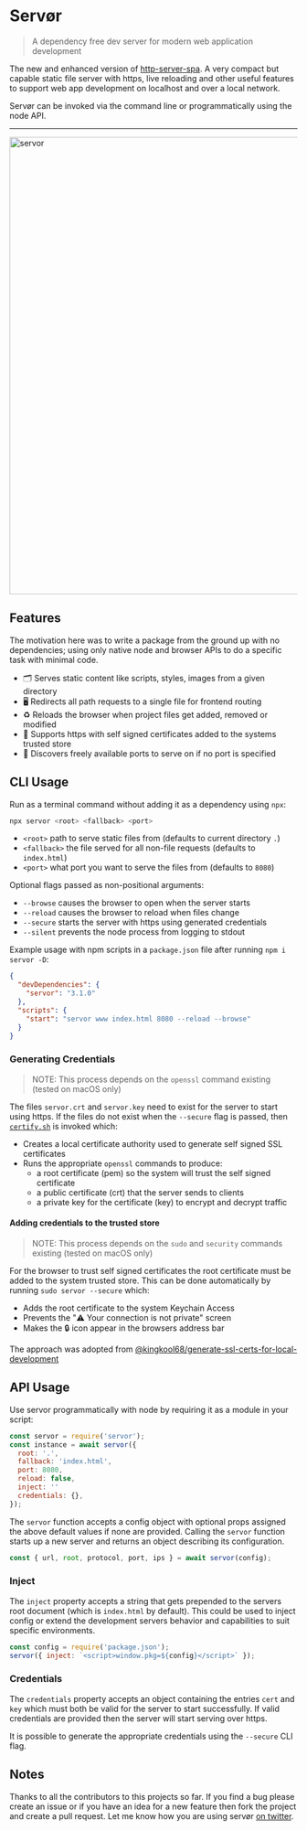 # Servør

> A dependency free dev server for modern web application development

The new and enhanced version of [http-server-spa](https://npmjs.com/http-server-spa). A very compact but capable static file server with https, live reloading and other useful features to support web app development on localhost and over a local network.

Servør can be invoked via the command line or programmatically using the node API.

<hr>

<img src="https://user-images.githubusercontent.com/1457604/68399629-979e8480-016e-11ea-89b3-0f852a018042.gif" alt="servor" width="800">

## Features

The motivation here was to write a package from the ground up with no dependencies; using only native node and browser APIs to do a specific task with minimal code.

- 🗂 Serves static content like scripts, styles, images from a given directory
- 🖥 Redirects all path requests to a single file for frontend routing
- ♻️ Reloads the browser when project files get added, removed or modified
- 🔐 Supports https with self signed certificates added to the systems trusted store
- 🔎 Discovers freely available ports to serve on if no port is specified

## CLI Usage

Run as a terminal command without adding it as a dependency using `npx`:

```s
npx servor <root> <fallback> <port>
```

- `<root>` path to serve static files from (defaults to current directory `.`)
- `<fallback>` the file served for all non-file requests (defaults to `index.html`)
- `<port>` what port you want to serve the files from (defaults to `8080`)

Optional flags passed as non-positional arguments:

- `--browse` causes the browser to open when the server starts
- `--reload` causes the browser to reload when files change
- `--secure` starts the server with https using generated credentials
- `--silent` prevents the node process from logging to stdout

Example usage with npm scripts in a `package.json` file after running `npm i servor -D`:

```json
{
  "devDependencies": {
    "servor": "3.1.0"
  },
  "scripts": {
    "start": "servor www index.html 8080 --reload --browse"
  }
}
```

### Generating Credentials

> NOTE: This process depends on the `openssl` command existing (tested on macOS only)

The files `servor.crt` and `servor.key` need to exist for the server to start using https. If the files do not exist when the `--secure` flag is passed, then [`certify.sh`](/certify.sh) is invoked which:

- Creates a local certificate authority used to generate self signed SSL certificates
- Runs the appropriate `openssl` commands to produce:
  - a root certificate (pem) so the system will trust the self signed certificate
  - a public certificate (crt) that the server sends to clients
  - a private key for the certificate (key) to encrypt and decrypt traffic

#### Adding credentials to the trusted store

> NOTE: This process depends on the `sudo` and `security` commands existing (tested on macOS only)

For the browser to trust self signed certificates the root certificate must be added to the system trusted store. This can be done automatically by running `sudo servor --secure` which:

- Adds the root certificate to the system Keychain Access
- Prevents the "⚠️ Your connection is not private" screen
- Makes the 🔒 icon appear in the browsers address bar

The approach was adopted from [@kingkool68/generate-ssl-certs-for-local-development](https://github.com/kingkool68/generate-ssl-certs-for-local-development)

## API Usage

Use servor programmatically with node by requiring it as a module in your script:

```js
const servor = require('servor');
const instance = await servor({
  root: '.',
  fallback: 'index.html',
  port: 8080,
  reload: false,
  inject: ''
  credentials: {},
});
```

The `servor` function accepts a config object with optional props assigned the above default values if none are provided. Calling the `servor` function starts up a new server and returns an object describing its configuration.

```js
const { url, root, protocol, port, ips } = await servor(config);
```

### Inject

The `inject` property accepts a string that gets prepended to the servers root document (which is `index.html` by default). This could be used to inject config or extend the development servers behavior and capabilities to suit specific environments.

```js
const config = require('package.json');
servor({ inject: `<script>window.pkg=${config}</script>` });
```

### Credentials

The `credentials` property accepts an object containing the entries `cert` and `key` which must both be valid for the server to start successfully. If valid credentials are provided then the server will start serving over https.

It is possible to generate the appropriate credentials using the `--secure` CLI flag.

## Notes

Thanks to all the contributors to this projects so far. If you find a bug please create an issue or if you have an idea for a new feature then fork the project and create a pull request. Let me know how you are using servør [on twitter](https://twitter.com/lukejacksonn).

